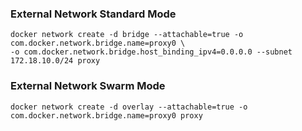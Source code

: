 ### External Network Standard Mode
```
docker network create -d bridge --attachable=true -o com.docker.network.bridge.name=proxy0 \
-o com.docker.network.bridge.host_binding_ipv4=0.0.0.0 --subnet 172.18.10.0/24 proxy
```

### External Network Swarm Mode
```
docker network create -d overlay --attachable=true -o com.docker.network.bridge.name=proxy0 proxy
```